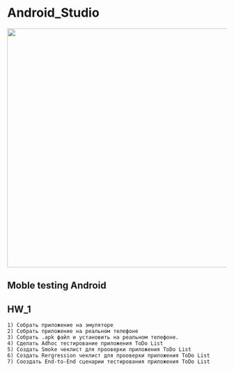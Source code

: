 # Android_Studio
<img src= "https://media-exp1.licdn.com/dms/image/C4E22AQHAmqpe4xgyyw/feedshare-shrink_800/0/1662039708003?e=1665014400&v=beta&t=ejWaG77KpodkFXk-fDg9olF96R1Gx46UoWZWs1Pm4Sc" width = "550"/>

## Moble testing Android
## HW_1

```
1) Собрать приложение на эмуляторе
2) Собрать приложение на реальном телефоне
3) Собрать .apk файл и установить на реальном телефоне.
4) Сделать Adhoc тестирование приложения ToDo List
5) Создать Smoke чеклист для прооверки приложения ToDo List
6) Создать Rergression чеклист для прооверки приложения ToDo List
7) Сооздать End-to-End сценарии тестирования приложения ToDo List
```
